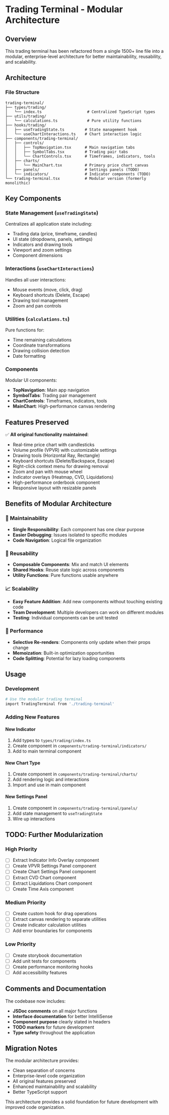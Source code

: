 # Trading Terminal - Modular Architecture

## Overview
This trading terminal has been refactored from a single 1500+ line file into a modular, enterprise-level architecture for better maintainability, reusability, and scalability.

## Architecture

###  File Structure
```
trading-terminal/
├── types/trading/
│   └── index.ts                    # Centralized TypeScript types
├── utils/trading/
│   └── calculations.ts             # Pure utility functions
├── hooks/trading/
│   ├── useTradingState.ts         # State management hook
│   └── useChartInteractions.ts    # Chart interaction logic
├── components/trading-terminal/
│   ├── controls/
│   │   ├── TopNavigation.tsx      # Main navigation tabs
│   │   ├── SymbolTabs.tsx         # Trading pair tabs
│   │   └── ChartControls.tsx      # Timeframes, indicators, tools
│   ├── charts/
│   │   └── MainChart.tsx          # Primary price chart canvas
│   ├── panels/                    # Settings panels (TODO)
│   └── indicators/                # Indicator components (TODO)
└── trading-terminal.tsx           # Modular version (formerly monolithic)
```

## Key Components

###  State Management (`useTradingState`)
Centralizes all application state including:
- Trading data (price, timeframe, candles)
- UI state (dropdowns, panels, settings)
- Indicators and drawing tools
- Viewport and zoom settings
- Component dimensions

###  Interactions (`useChartInteractions`)
Handles all user interactions:
- Mouse events (move, click, drag)
- Keyboard shortcuts (Delete, Escape)
- Drawing tool management
- Zoom and pan controls

###  Utilities (`calculations.ts`)
Pure functions for:
- Time remaining calculations
- Coordinate transformations
- Drawing collision detection
- Date formatting

###  Components
Modular UI components:
- **TopNavigation**: Main app navigation
- **SymbolTabs**: Trading pair management
- **ChartControls**: Timeframes, indicators, tools
- **MainChart**: High-performance canvas rendering

## Features Preserved

✅ **All original functionality maintained**:
- Real-time price chart with candlesticks
- Volume profile (VPVR) with customizable settings
- Drawing tools (Horizontal Ray, Rectangle)
- Keyboard shortcuts (Delete/Backspace, Escape)
- Right-click context menu for drawing removal
- Zoom and pan with mouse wheel
- Indicator overlays (Heatmap, CVD, Liquidations)
- High-performance orderbook component
- Responsive layout with resizable panels

## Benefits of Modular Architecture

### 🔧 Maintainability
- **Single Responsibility**: Each component has one clear purpose
- **Easier Debugging**: Issues isolated to specific modules
- **Code Navigation**: Logical file organization

### 🔄 Reusability
- **Composable Components**: Mix and match UI elements
- **Shared Hooks**: Reuse state logic across components
- **Utility Functions**: Pure functions usable anywhere

### 📈 Scalability
- **Easy Feature Addition**: Add new components without touching existing code
- **Team Development**: Multiple developers can work on different modules
- **Testing**: Individual components can be unit tested

### 🚀 Performance
- **Selective Re-renders**: Components only update when their props change
- **Memoization**: Built-in optimization opportunities
- **Code Splitting**: Potential for lazy loading components

## Usage

### Development
```bash
# Use the modular trading terminal
import TradingTerminal from './trading-terminal'
```

### Adding New Features

#### New Indicator
1. Add types to `types/trading/index.ts`
2. Create component in `components/trading-terminal/indicators/`
3. Add to main terminal component

#### New Chart Type
1. Create component in `components/trading-terminal/charts/`
2. Add rendering logic and interactions
3. Import and use in main component

#### New Settings Panel
1. Create component in `components/trading-terminal/panels/`
2. Add state management to `useTradingState`
3. Wire up interactions

## TODO: Further Modularization

### High Priority
- [ ] Extract Indicator Info Overlay component
- [ ] Create VPVR Settings Panel component
- [ ] Create Chart Settings Panel component
- [ ] Extract CVD Chart component
- [ ] Extract Liquidations Chart component
- [ ] Create Time Axis component

### Medium Priority
- [ ] Create custom hook for drag operations
- [ ] Extract canvas rendering to separate utilities
- [ ] Create indicator calculation utilities
- [ ] Add error boundaries for components

### Low Priority
- [ ] Create storybook documentation
- [ ] Add unit tests for components
- [ ] Create performance monitoring hooks
- [ ] Add accessibility features

## Comments and Documentation

The codebase now includes:
- **JSDoc comments** on all major functions
- **Interface documentation** for better IntelliSense
- **Component purpose** clearly stated in headers
- **TODO markers** for future development
- **Type safety** throughout the application

## Migration Notes

The modular architecture provides:
- Clean separation of concerns
- Enterprise-level code organization  
- All original features preserved
- Enhanced maintainability and scalability
- Better TypeScript support

This architecture provides a solid foundation for future development with improved code organization. 
